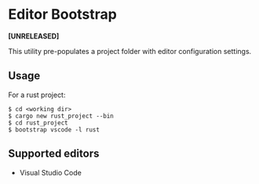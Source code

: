 # Editor Bootstrap

**[UNRELEASED]**

This utility pre-populates a project folder with editor configuration settings.

## Usage

For a rust project:

    $ cd <working dir>
    $ cargo new rust_project --bin
    $ cd rust_project
    $ bootstrap vscode -l rust

## Supported editors

* Visual Studio Code
